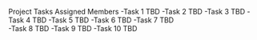 Project Tasks  Assigned Members
-Task 1        TBD
-Task 2        TBD
-Task 3        TBD
-Task 4        TBD
-Task 5        TBD
-Task 6        TBD
-Task 7        TBD  
-Task 8        TBD
-Task 9        TBD
-Task 10       TBD
